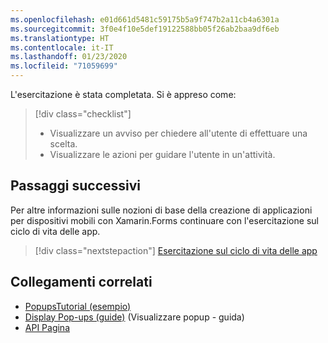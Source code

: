 ```yaml
---
ms.openlocfilehash: e01d661d5481c59175b5a9f747b2a11cb4a6301a
ms.sourcegitcommit: 3f0e4f10e5def19122588bb05f26ab2baa9df6eb
ms.translationtype: HT
ms.contentlocale: it-IT
ms.lasthandoff: 01/23/2020
ms.locfileid: "71059699"
---
```

L'esercitazione è stata completata. Si è appreso come:

> [!div class="checklist"]
>
> - Visualizzare un avviso per chiedere all'utente di effettuare una scelta.
> - Visualizzare le azioni per guidare l'utente in un'attività.

## <a name="next-steps"></a>Passaggi successivi

Per altre informazioni sulle nozioni di base della creazione di applicazioni per dispositivi mobili con Xamarin.Forms continuare con l'esercitazione sul ciclo di vita delle app.

> [!div class="nextstepaction"]
> [Esercitazione sul ciclo di vita delle app](~/get-started/tutorials/app-lifecycle/index.yml)

## <a name="related-links"></a>Collegamenti correlati

- [PopupsTutorial (esempio)](https://docs.microsoft.com/samples/xamarin/xamarin-forms-samples/getstarted-tutorials-popupstutorial/)
- [Display Pop-ups (guide)](~/xamarin-forms/user-interface/pop-ups.md) (Visualizzare popup - guida)
- [API Pagina](xref:Xamarin.Forms.Page)
